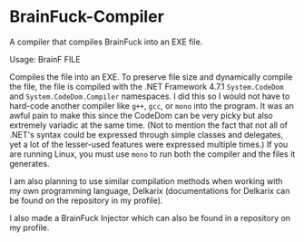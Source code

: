 # BrainFuck-Compiler
A compiler that compiles BrainFuck into an EXE file.

Usage: BrainF FILE

Compiles the file into an EXE. To preserve file size and dynamically compile the file, the file is compiled with the .NET Framework 4.7.1 `System.CodeDom` and `System.CodeDom.Compiler` namespaces. I did this so I would not have to hard-code another compiler like `g++`, `gcc`, or `mono` into the program. It was an awful pain to make this since the CodeDom can be very picky but also extremely variadic at the same time. (Not to mention the fact that not all of .NET's syntax could be expressed through simple classes and delegates, yet a lot of the lesser-used features were expressed multiple times.) If you are running Linux, you must use `mono` to run both the compiler and the files it generates.

I am also planning to use similar compilation methods when working with my own programming language, Delkarix (documentations for Delkarix can be found on the repository in my profile).

I also made a BrainFuck Injector which can also be found in a repository on my profile.
